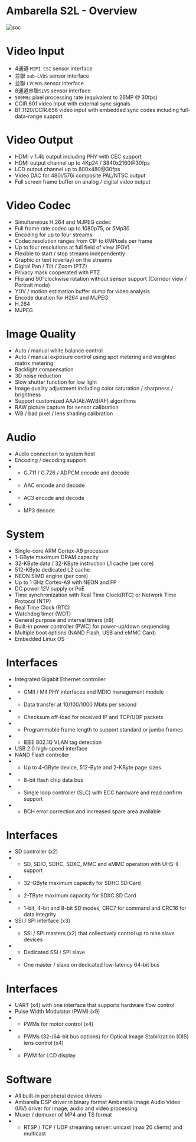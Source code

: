 <!-- slide -->
# Ambarella S2L - Overview

![soc](assets/EVK_title.png)

<!-- slide -->
# Video Input
- 4通道 `MIPI CSI` sensor interface
- 並聯 `sub-LVDS` sensor interface
- 並聯 `LVCMOS` sensor interface
- 8通道串聯`SLVS` sensor interface
- `500MHz` pixel processing rate (equivalent to 26MP @ 30fps)
- CCIR.601 video input with external sync signals
- BT.1120/CCIR.656 video input with embedded sync codes including full-data-range support

<!-- slide -->
# Video Output
- HDMI v 1.4b output including PHY with CEC support
- HDMI output channel up to 4Kp24 / 3840x2160@30fps
- LCD output channel up to 800x480@30fps
- Video DAC for 480i/576i composite PAL/NTSC output
- Full screen frame buffer on analog / digital video output

<!-- slide -->
# Video Codec
- Simultaneous H.264 and MJPEG codec
- Full frame rate codec up to 1080p75, or 5Mp30
- Encoding for up to four streams
- Codec resolution ranges from CIF to 6MPixels per frame
- Up to four resolutions at full field of view (FOV)
- Flexible to start / stop streams independently
- Graphic or text (overlay) on the streams
- Digital Pan / Tilt / Zoom (PTZ)
- Privacy mask cooperated with PTZ
- Flip and 90°clockwise rotation without sensor support (Corridor view / Portrait mode)
- YUV / motion estimation buffer dump for video analysis
- Encode duration for H264 and MJPEG
- H.264
- MJPEG

<!-- slide -->
# Image Quality
- Auto / manual white balance control
- Auto / manual exposure control using spot metering and weighted matrix metering
- Backlight compensation
- 3D noise reduction
- Slow shutter function for low light
- Image quality adjustment including color saturation / sharpness / brightness
- Support customized AAA(AE/AWB/AF) algorithms
- RAW picture capture for sensor calibration
- WB / bad pixel / lens shading calibration

<!-- slide -->
# Audio
- Audio connection to system host
- Encoding / decoding support
- - G.711 / G.726 / ADPCM encode and decode
- - AAC encode and decode
- - AC3 encode and decode
- - MP3 decode

<!-- slide -->
# System
- Single-core ARM Cortex-A9 processor
- 1-GByte maximum DRAM capacity
- 32-KByte data / 32-KByte instruction L1 cache (per core)
- 512-KByte dedicated L2 cache
- NEON SIMD engine (per core)
- Up to 1 GHz Cortex-A9 with NEON and FP
- DC power 12V supply or PoE
- Time synchronization with Real Time Clock(RTC) or Network Time Protocol (NTP)
- Real Time Clock (RTC)
- Watchdog timer (WDT)
- General purpose and interval timers (x8)
- Built-in power controller (PWC) for power-up/down sequencing
- Multiple boot options (NAND Flash, USB and eMMC Card)
- Embedded Linux OS

<!-- slide -->
# Interfaces
- Integrated Gigabit Ethernet controller
- - GMII / MII PHY interfaces and MDIO management module
- - Data transfer at 10/100/1000 Mbits per second
- - Checksum off-load for received IP and TCP/UDP packets
- - Programmable frame length to support standard or jumbo frames
- - IEEE 802.1Q VLAN tag detection
- USB 2.0 high-speed interface
- NAND Flash controller
- - Up to 4-GByte device, 512-Byte and 2-KByte page sizes
- - 8-bit flash chip data bus
- - Single loop controller (SLC) with ECC hardware and read confirm support
- - BCH error correction and increased spare area available

<!-- slide -->
# Interfaces
- SD controller (x2)
- - SD, SDIO, SDHC, SDXC, MMC and eMMC operation with UHS-II support
- - 32-GByte maximum capacity for SDHC SD Card
- - 2-TByte maximum capacity for SDXC SD Card
- - 1-bit, 4-bit and 8-bit SD modes, CRC7 for command and CRC16 for data integrity
- SSI / SPI interface (x3)
- - SSI / SPI masters (x2) that collectively control up to nine slave devices
- - Dedicated SSI / SPI slave
- - One master / slave on dedicated low-latency 64-bit bus

<!-- slide -->
# Interfaces
- UART (x4) with one interface that supports hardware flow control
- Pulse Width Modulator (PWM) (x9)
- - PWMs for motor control (x4)
- - PWMs (32-/64-bit bus options) for Optical Image Stabilization (OIS) lens control (x4)
- - PWM for LCD display

<!-- slide -->
# Software
- All built-in peripheral device drivers
- Ambarella DSP driver in binary format
Ambarella Image Audio Video (IAV) driver for image, audio and video processing
- Muxer / demuxer of MP4 and TS format
- - RTSP / TCP / UDP streaming server: unicast (max 20 clients) and multicast
